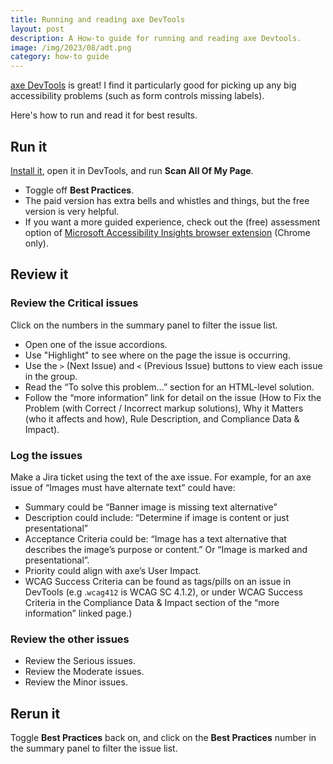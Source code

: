 ```yaml
---
title: Running and reading axe DevTools
layout: post
description: A How-to guide for running and reading axe Devtools. 
image: /img/2023/08/adt.png
category: how-to guide
---
```


[axe DevTools](https://www.deque.com/axe/browser-extensions/) is great! I find it particularly good for picking up any big accessibility problems (such as form controls missing labels).

Here's how to run and read it for best results.

## Run it

[Install it](https://www.deque.com/axe/browser-extensions/), open it in DevTools, and run **Scan All Of My Page**.

- Toggle off **Best Practices**.
- The paid version has extra bells and whistles and things, but the free version is very helpful.
- If you want a more guided experience, check out the (free) assessment option of [Microsoft Accessibility Insights browser extension](https://accessibilityinsights.io/) (Chrome only).

## Review it

### Review the Critical issues

Click on the numbers in the summary panel to filter the issue list.

- Open one of the issue accordions.
- Use "Highlight" to see where on the page the issue is occurring.
- Use the `>` (Next Issue) and `<` (Previous Issue) buttons to view each issue in the group.
- Read the “To solve this problem…” section for an HTML-level solution.
- Follow the “more information” link for detail on the issue (How to Fix the Problem (with Correct / Incorrect markup solutions), Why it Matters (who it affects and how), Rule Description, and Compliance Data & Impact).

### Log the issues

Make a Jira ticket using the text of the axe issue. For example, for an axe issue of “Images must have alternate text” could have:

- Summary could be “Banner image is missing text alternative”
- Description could include: “Determine if image is content or just presentational”
- Acceptance Criteria could be: “Image has a text alternative that describes the image’s purpose or content.” Or “Image is marked and presentational”. 
- Priority could align with axe’s User Impact.
- WCAG Success Criteria can be found as tags/pills on an issue in DevTools (e.g .`wcag412` is WCAG SC 4.1.2), or under WCAG Success Criteria in the Compliance Data & Impact section of the “more information” linked page.)

### Review the other issues 

- Review the Serious issues.
- Review the Moderate issues.
- Review the Minor issues.

## Rerun it

Toggle **Best Practices** back on, and click on the **Best Practices** number in the summary panel to filter the issue list.